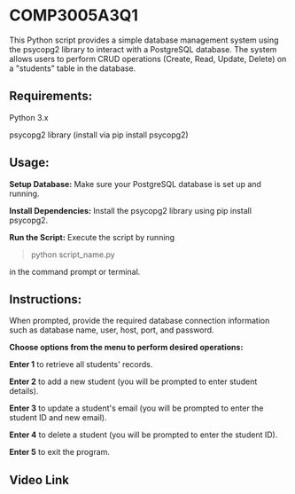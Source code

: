 # COMP3005A3Q1
This Python script provides a simple database management system using the psycopg2 library to interact with a PostgreSQL database. The system allows users to perform CRUD operations (Create, Read, Update, Delete) on a "students" table in the database.

## Requirements:

Python 3.x

psycopg2 library (install via pip install psycopg2)

## Usage:

**Setup Database:** Make sure your PostgreSQL database is set up and running.

**Install Dependencies:** Install the psycopg2 library using pip install psycopg2.

**Run the Script:** Execute the script by running 
>python script_name.py 

in the command prompt or terminal.

## Instructions:

When prompted, provide the required database connection information such as database name, user, host, port, and password.

**Choose options from the menu to perform desired operations:**

**Enter 1** to retrieve all students' records.

**Enter 2** to add a new student (you will be prompted to enter student details).

**Enter 3** to update a student's email (you will be prompted to enter the student ID and new email).

**Enter 4** to delete a student (you will be prompted to enter the student ID).

**Enter 5** to exit the program.

## Video Link

